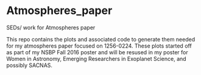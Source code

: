 # Atmospheres_paper
SEDs/ work for Atmospheres paper 

This repo contains the plots and associated code to generate them needed for my atmospheres paper focused on 1256-0224.
These plots started off as part of my NSBP Fall 2016 poster and will be resused in my poster for Women in Astronomy,
Emerging Researchers in Exoplanet Science, and possibly SACNAS.
